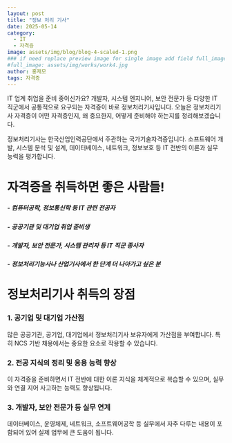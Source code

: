 ```yaml
---
layout: post
title: "정보 처리 기사"
date: 2025-05-14
category:
  - IT
  - 자격증
image: assets/img/blog/blog-4-scaled-1.png
### if need replace preview image for single image add field full_image, ex:
#full_image: assets/img/works/work4.jpg
author: 홍재모
tags: 자격증
---
```


IT 업계 취업을 준비 중이신가요? 개발자, 시스템 엔지니어, 보안 전문가 등 다양한 IT 직군에서 공통적으로 요구되는 자격증이 바로 정보처리기사입니다.
오늘은 정보처리기사 자격증이 어떤 자격증인지, 왜 중요한지, 어떻게 준비해야 하는지를 정리해보겠습니다.

정보처리기사는 한국산업인력공단에서 주관하는 국가기술자격증입니다.
소프트웨어 개발, 시스템 분석 및 설계, 데이터베이스, 네트워크, 정보보호 등 IT 전반의 이론과 실무 능력을 평가합니다.

# 자격증을 취득하면 좋은 사람들!

##### - 컴퓨터공학, 정보통신학 등 IT 관련 전공자
##### - 공공기관 및 대기업 취업 준비생
##### - 개발자, 보안 전문가, 시스템 관리자 등 IT 직군 종사자
##### - 정보처리기능사나 산업기사에서 한 단계 더 나아가고 싶은 분

# 정보처리기사 취득의 장점
### 1. **공기업 및 대기업 가산점**
많은 공공기관, 공기업, 대기업에서 정보처리기사 보유자에게 가산점을 부여합니다. 특히 NCS 기반 채용에서는 중요한 요소로 작용할 수 있습니다.

### 2. **전공 지식의 정리 및 응용 능력 향상**
이 자격증을 준비하면서 IT 전반에 대한 이론 지식을 체계적으로 복습할 수 있으며, 실무와 연결 지어 사고하는 능력도 향상됩니다.

### 3. **개발자, 보안 전문가 등 실무 연계**
데이터베이스, 운영체제, 네트워크, 소프트웨어공학 등 실무에서 자주 다루는 내용이 포함되어 있어 실제 업무에 큰 도움이 됩니다.


